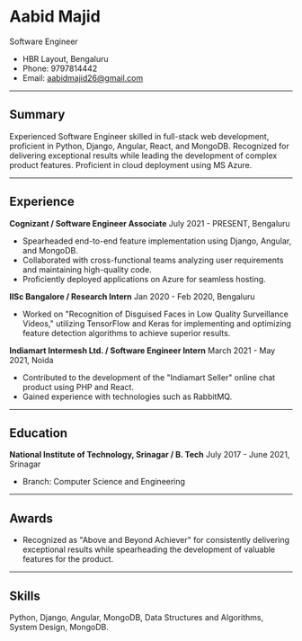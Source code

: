 # Aabid Majid
Software Engineer

- HBR Layout, Bengaluru
- Phone: 9797814442
- Email: aabidmajid26@gmail.com

---

## Summary

Experienced Software Engineer skilled in full-stack web development, proficient in Python, Django, Angular, React, and MongoDB. Recognized for delivering exceptional results while leading the development of complex product features. Proficient in cloud deployment using MS Azure.

---

## Experience

**Cognizant / Software Engineer Associate**
July 2021 - PRESENT, Bengaluru
- Spearheaded end-to-end feature implementation using Django, Angular, and MongoDB.
- Collaborated with cross-functional teams analyzing user requirements and maintaining high-quality code.
- Proficiently deployed applications on Azure for seamless hosting.

**IISc Bangalore / Research Intern**
Jan 2020 - Feb 2020, Bengaluru
- Worked on "Recognition of Disguised Faces in Low Quality Surveillance Videos," utilizing TensorFlow and Keras for implementing and optimizing feature detection algorithms to achieve superior results.

**Indiamart Intermesh Ltd. / Software Engineer Intern**
March 2021 - May 2021, Noida
- Contributed to the development of the "Indiamart Seller" online chat product using PHP and React.
- Gained experience with technologies such as RabbitMQ.

---

## Education

**National Institute of Technology, Srinagar / B. Tech**
July 2017 - June 2021, Srinagar
- Branch: Computer Science and Engineering

---

## Awards

- Recognized as "Above and Beyond Achiever" for consistently delivering exceptional results while spearheading the development of valuable features for the product.

---

## Skills

Python, Django, Angular, MongoDB, Data Structures and Algorithms, System Design, MongoDB.
